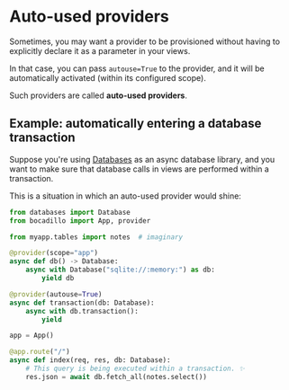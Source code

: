 # Auto-used providers

Sometimes, you may want a provider to be provisioned without having to explicitly declare it as a parameter in your views.

In that case, you can pass `autouse=True` to the provider, and it will be automatically activated (within its configured scope).

Such providers are called **auto-used providers**.

## Example: automatically entering a database transaction

Suppose you're using [Databases](https://github.com/encode/databases) as an async database library, and you want to make sure that database calls in views are performed within a transaction.

This is a situation in which an auto-used provider would shine:

```python
from databases import Database
from bocadillo import App, provider

from myapp.tables import notes  # imaginary

@provider(scope="app")
async def db() -> Database:
    async with Database("sqlite://:memory:") as db:
        yield db

@provider(autouse=True)
async def transaction(db: Database):
    async with db.transaction():
        yield

app = App()

@app.route("/")
async def index(req, res, db: Database):
    # This query is being executed within a transaction. ✨
    res.json = await db.fetch_all(notes.select())
```
